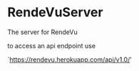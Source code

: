 # RendeVuServer
The server for RendeVu

to access an api endpoint use

`https://rendevu.herokuapp.com/api/v1.0/'
